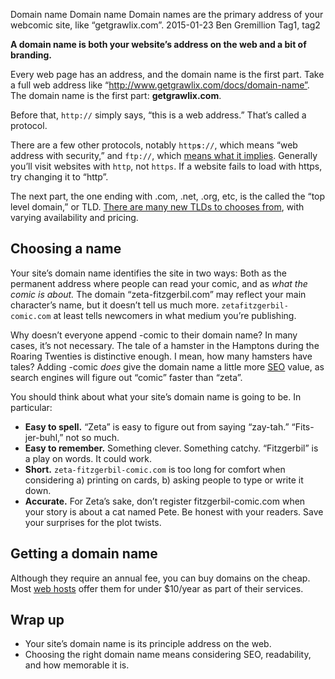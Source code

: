Domain name
Domain name
Domain names are the primary address of your webcomic site, like “getgrawlix.com”.
2015-01-23
Ben Gremillion
Tag1, tag2

**A domain name is both your website’s address on the web and a bit of branding.**

Every web page has an address, and the domain name is the first part. Take a full web address like “http://www.getgrawlix.com/docs/domain-name”. The domain name is the first part: **getgrawlix.com**. 

Before that, `http://` simply says, “this is a web address.” That’s called a protocol.

There are a few other protocols, notably <code>http**s**://</code>, which means “web address with security,” and <code>ftp://</code>, which [means what it implies](./ftp). Generally you’ll visit websites with `http`, not `https`. If a website fails to load with https, try changing it to “http”.

The next part, the one ending with .com, .net, .org, etc, is the called the “top level domain,” or TLD. [There are many new TLDs to chooses from](https://en.wikipedia.org/wiki/Top-level_domain), with varying availability and pricing.

## Choosing a name

Your site’s domain name identifies the site in two ways: Both as the permanent address where people can read your comic, and as *what the comic is about.* The domain “zeta-fitzgerbil.com” may reflect your main character’s name, but it doesn’t tell us much more. <code>zetafitzgerbil-comic.com</code> at least tells newcomers in what medium you’re publishing.

Why doesn’t everyone append -comic to their domain name? In many cases, it’s not necessary. The tale of a hamster in the Hamptons during the Roaring Twenties is distinctive enough. I mean, how many hamsters have tales? Adding -comic *does* give the domain name a little more [SEO](./seo) value, as search engines will figure out “comic” faster than “zeta”.

You should think about what your site’s domain name is going to be. In particular:

- **Easy to spell.** “Zeta” is easy to figure out from saying “zay-tah.” “Fits-jer-buhl,” not so much.
- **Easy to remember.** Something clever. Something catchy. “Fitzgerbil” is a play on words. It could work.
- **Short.** <code>zeta-fitzgerbil-comic.com</code> is too long for comfort when considering a) printing on cards, b) asking people to type or write it down.
- **Accurate.** For Zeta’s sake, don’t register fitzgerbil-comic.com when your story is about a cat named Pete. Be honest with your readers. Save your surprises for the plot twists.

## Getting a domain name

Although they require an annual fee, you can buy domains on the cheap. Most [web hosts](./web-host) offer them for under $10/year as part of their services. 

## Wrap up

- Your site’s domain name is its principle address on the web.
- Choosing the right domain name means considering SEO, readability, and how memorable it is.